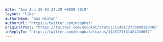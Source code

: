 ```yaml
---
date: "Sun Jun 30 03:34:29 +0000 2019"
layout: "like"
authorName: "Suz Hinton"
authorUrl: "https://twitter.com/noopkat"
originalPost: "https://twitter.com/noopkat/status/1145173736800190465"
inReplyTo: "https://twitter.com/noopkat/status/1145173161484230657"
---
```

